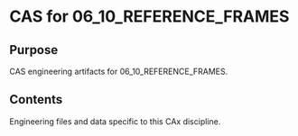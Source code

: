 # CAS for 06_10_REFERENCE_FRAMES

## Purpose
CAS engineering artifacts for 06_10_REFERENCE_FRAMES.

## Contents
Engineering files and data specific to this CAx discipline.
